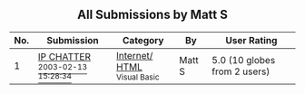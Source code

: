 ﻿<div align="center">

## All Submissions by Matt  S

</div>

No.  | Submission | Category | By   | User Rating
---- | ---------- | -------- | ---- | -----------
1 | [IP CHATTER<br /><sup>2003-02-13 15:28:34</sup>](https://github.com/Planet-Source-Code/matt-s-ip-chatter__1-43168) | [Internet/ HTML<br /><sup>Visual Basic</sup>](../ByCategory/internet-html__1-34.md) | Matt  S | 5.0 (10 globes from 2 users)
